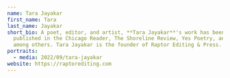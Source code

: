 ```yaml
---
name: Tara Jayakar
first_name: Tara
last_name: Jayakar
short_bio: A poet, editor, and artist, **Tara Jayakar**'s work has been
  published in the Chicago Reader, The Shoreline Review, Yes Poetry, and Hobart,
  among others. Tara Jayakar is the founder of Raptor Editing & Press.
portraits:
  - media: 2022/09/tara-jayakar
website: https://raptorediting.com
---
```


